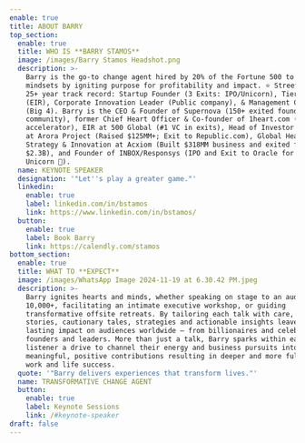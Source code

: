```yaml
---
enable: true
title: ABOUT BARRY
top_section:
  enable: true
  title: WHO IS **BARRY STAMOS**
  image: /images/Barry Stamos Headshot.png
  description: >-
    Barry is the go-to change agent hired by 20% of the Fortune 500 to transform
    mindsets by igniting purpose for profitability and impact. ⭐️ Street creds:
    25+ year track record: Startup Founder (3 Exits: IPO/Unicorn), Tier 1 VC
    (EIR), Corporate Innovation Leader (Public company), & Management Consultant
    (Big 4). Barry is the CEO & Founder of Supernova (150+ exited founder
    community), former Chief Heart Officer & Co-founder of 1heart.com (Human
    accelerator), EIR at 500 Global (#1 VC in exits), Head of Investor Relations
    at Arora Project (Raised $125MM+; Exit to Republic.com), Global Head of
    Strategy & Innovation at Acxiom (Built $318MM business and exited for
    $2.3B), and Founder of INBOX/Responsys (IPO and Exit to Oracle for $1.6B;
    Unicorn 🦄). 
  name: KEYNOTE SPEAKER
  designation: '"Let''s play a greater game."'
  linkedin:
    enable: true
    label: linkedin.com/in/bstamos
    link: https://www.linkedin.com/in/bstamos/
  button:
    enable: true
    label: Book Barry
    link: https://calendly.com/stamos
bottom_section:
  enable: true
  title: WHAT TO **EXPECT**
  image: /images/WhatsApp Image 2024-11-19 at 6.30.42 PM.jpeg
  description: >-
    Barry ignites hearts and minds, whether speaking on stage to an audience of
    10,000+, facilitating an intimate executive workshop, or guiding
    transformative offsite retreats. By tailoring each talk with care, his
    stories, cautionary tales, strategies and actionable insights leave a
    lasting impact on audiences worldwide — from billionaires and celebrities to
    founders and leaders. More than just a talk, Barry sparks within each
    listener a drive to channel their energy and business pursuits into
    meaningful, positive contributions resulting in deeper and more fulfilling
    work and life success.
  quote: '"Barry delivers experiences that transform lives."'
  name: TRANSFORMATIVE CHANGE AGENT
  button:
    enable: true
    label: Keynote Sessions
    link: /#keynote-speaker
draft: false
---
```

